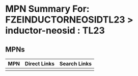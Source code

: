 



# MPN Summary For: FZEINDUCTORNEOSIDTL23 > inductor-neosid : TL23

## MPNs
  

|MPN|Direct Links|Search Links|
| :--- | :--- | :--- |
||||
